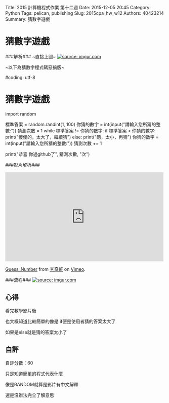 Title: 2015 計算機程式作業 第十二週
Date: 2015-12-05 20:45
Category: Python
Tags: pelican, publishing
Slug: 2015cpa_hw_w12
Authors: 40423214
Summary: 猜數字遊戲




猜數字遊戲
==========

                                        
                                                
                                                
###解析###
~直接上圖~
<a href="http://imgur.com/FxIA2DT"><img src="http://i.imgur.com/FxIA2DT.jpg" title="source: imgur.com" /></a>


~以下為猜數字程式碼惡搞版~

#coding: utf-8
# 猜數字遊戲
import random
   
標準答案 = random.randint(1, 100)
你猜的數字 = int(input("請輸入您所猜的整數:"))
猜測次數 = 1
while 標準答案 != 你猜的數字:
    if 標準答案 < 你猜的數字:
        print("傻傻的，太大了，繼續猜")
    else:
        print("齁，太小，再猜")
    你猜的數字 = int(input("請輸入您所猜的整數:"))
    猜測次數 += 1
   
print("恭喜 你過github了", 猜測次數, "次")
            
            
            
            
###影片解析###

<iframe src="https://player.vimeo.com/video/151909071" width="500" height="281" frameborder="0" webkitallowfullscreen mozallowfullscreen allowfullscreen></iframe> <p><a href="https://vimeo.com/151909071">Guess_Number</a> from <a href="https://vimeo.com/user47858237">李奇軒</a> on <a href="https://vimeo.com">Vimeo</a>.</p>
                    
                    
                    
                    

###流程###
<a href="http://imgur.com/Vb0uBlB"><img src="http://i.imgur.com/Vb0uBlB.jpg" title="source: imgur.com" /></a>
                
                
                
                
 心得
 -------
看完教學影片後

也大概知道比較簡單的像是 if便是使用者猜的答案太大了
                     
 如果是else就是猜的答案太小了
                        
                            
                            
 自評
 -------
 自評分數：60
 
 只是知道簡單的程式代表什麼
 
 像是RANDOM就算是影片有中文解釋
 
 還是沒辦法完全了解意思
 
                                


 
 
 
 
 